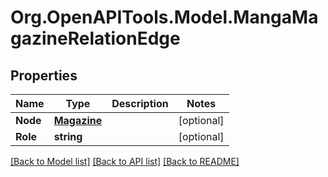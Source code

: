 # Org.OpenAPITools.Model.MangaMagazineRelationEdge

## Properties

Name | Type | Description | Notes
------------ | ------------- | ------------- | -------------
**Node** | [**Magazine**](Magazine.md) |  | [optional] 
**Role** | **string** |  | [optional] 

[[Back to Model list]](../../README.md#documentation-for-models) [[Back to API list]](../../README.md#documentation-for-api-endpoints) [[Back to README]](../../README.md)

